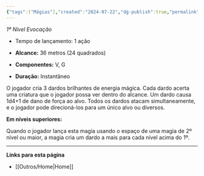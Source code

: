 ```yaml
---
{"tags":["Mágias"],"created":"2024-07-22","dg-publish":true,"permalink":"/magias/misseis-magicos/","dgPassFrontmatter":true}
---
```


_1º Nível Evocação_

- Tempo de lançamento: 1 ação 

- **Alcance:** 36 metros (24 quadrados)

- **Componentes:** V, G

- **Duração:** Instantâneo 

O jogador cria 3 dardos brilhantes de energia mágica. Cada dardo 
acerta uma criatura que o jogador possa ver dentro do alcance. Um
dardo causa 1d4+1 de dano de força ao alvo. Todos os dardos atacam
simultaneamente, e o jogador pode direcioná-los para um único alvo ou
diversos. 

**Em níveis superiores:**

Quando o jogador lança esta magia usando o
espaço de uma magia de 2º nível ou maior, a magia cria um dardo a
mais para cada nível acima do 1º. 
___
**Links para esta página**  
- [[Outros/Home\|Home]]
